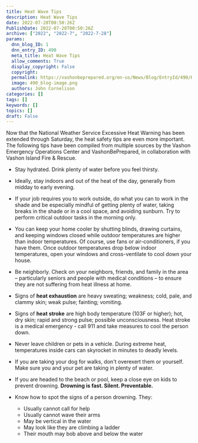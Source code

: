 ```yaml
---
title: Heat Wave Tips
description: Heat Wave Tips
date: 2022-07-28T00:50:26Z
PublishDate: 2022-07-28T00:50:26Z
archive: ["2022", "2022-7", "2022-7-28"]
params:
  dnn_blog_ID: 1
  dnn_entry_ID: 490
  meta_title: Heat Wave Tips
  allow_comments: True
  display_copyright: False
  copyright:
  permalink: https://vashonbeprepared.org/en-us/News/Blog/EntryId/490/Heat-Wave-Tips
  image: 490_blog-image.png
  authors: John Cornelison
categories: []
tags: []
keywords: []
topics: []
draft: False
---
```


<p>Now that the National Weather Service Excessive Heat Warning has been extended through Saturday, the heat safety tips are even more important. The following tips have been compiled from multiple sources by the Vashon Emergency Operations Center and VashonBePrepared, in collaboration with Vashon Island Fire &amp; Rescue.<ul><li>Stay hydrated. Drink plenty of water before you feel thirsty.</li></ul><ul><li>Ideally, stay indoors and out of the heat of the day, generally from midday to early evening.</li></ul><ul><li>If your job requires you to work outside, do what you can to work in the shade and be especially mindful of getting plenty of water, taking breaks in the shade or in a cool space, and avoiding sunburn. Try to perform critical outdoor tasks in the morning only.</li></ul><ul><li>You can keep your home cooler by shutting blinds, drawing curtains, and keeping windows closed while outdoor temperatures are higher than indoor temperatures. Of course, use fans or air-conditioners, if you have them. Once outdoor temperatures drop below indoor temperatures, open your windows and cross-ventilate to cool down your house.</li></ul><ul><li>Be neighborly. Check on your neighbors, friends, and family in the area – particularly seniors and people with medical conditions – to ensure they are not suffering from heat illness at home.</li></ul><ul><li>Signs of <b>heat exhaustion</b> are heavy sweating; weakness; cold, pale, and clammy skin; weak pulse; fainting; vomiting.</li></ul><ul><li>Signs of <b>heat stroke</b> are high body temperature (103F or higher); hot, dry skin; rapid and strong pulse; possible unconsciousness. Heat stroke is a medical emergency - call 911 and take measures to cool the person down.</li></ul><ul><li>Never leave children or pets in a vehicle. During extreme heat, temperatures inside cars can skyrocket in minutes to deadly levels.</li></ul><ul><li>If you are taking your dog for walks, don't overexert them or yourself. Make sure you and your pet are taking in plenty of water.</li></ul><ul><li>If you are headed to the beach or pool, keep a close eye on kids to prevent drowning. <b>Drowning is fast. Silent. Preventable.</b></li></ul><ul><li>Know how to spot the signs of a person drowning. They:</li><ul><li>Usually cannot call for help<li>Usually cannot wave their arms<li>May be vertical in the water<li>May look like they are climbing a ladder<li>Their mouth may bob above and below the water</li></ul></ul>
